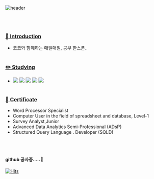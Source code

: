 

![header](https://capsule-render.vercel.app/api?type=cylinder&text=Coco's%20github&animation=blink&fontsize=40&color=timeAuto)

  <br><br>

 <a href="url" > <h3>:mega: Introduction </h3> </a>
  - 코코와 함께하는 매일매일, 공부 한스푼.. <br><br>
  
  
  
  
   <a href="url" > <h3>:pencil2: Studying </h3> </a>
  
  - <img src="https://img.shields.io/badge/R-276DC3?style=flat&logo=R&logoColor=white"/> <img src="https://img.shields.io/badge/Python-ECD53F?style=flat&logo=Python&logoColor=white"/> <img src="https://img.shields.io/badge/PyTorch-EE4C2C?style=flat&logo=PyTorch&logoColor=white"/> <img src="https://img.shields.io/badge/TensorFlow-88CE02?style=flat&logo=TensorFlow&logoColor=white"/> <img src="https://img.shields.io/badge/Jupyter-F37626?style=flat&logo=Jupyter&logoColor=white"/> <br><br>
  
  
   <a href="url" > <h3>:notebook_with_decorative_cover: Certificate </h3> </a>
 - Word Processor Specialist
 - Computer User in the field of spreadsheet and database, Level-1
 - Survey Analyst,Junior
 - Advanced Data Analytics Semi-Professional (ADsP)
 - Structured Query Language . Developer (SQLD)

<br><br>



#### github 공사중.....💬

[![Hits](https://hits.seeyoufarm.com/api/count/incr/badge.svg?url=https%3A%2F%2Fgithub.com%2Fgjbae1212%2Fhit-counter&count_bg=%2354AEC4&title_bg=%235A6CCC&icon=&icon_color=%23A65858&title=woof%21&edge_flat=false)](https://hits.seeyoufarm.com)
 
<!--
**boram-coco/boram-coco** is a ✨ _special_ ✨ repository because its `README.md` (this file) appears on your GitHub profile.

Here are some ideas to get you started:
### Hi there 👋
- 🔭 I’m currently working on ...
- 🌱 I’m currently learning ...
- 👯 I’m looking to collaborate on ...
- 🤔 I’m looking for help with ...
- 💬 Ask me about ...
- 📫 How to reach me: ...
- 😄 Pronouns: ...
- ⚡ Fun fact: ...
-->
